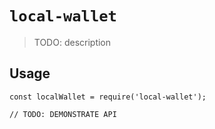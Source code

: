 # `local-wallet`

> TODO: description

## Usage

```
const localWallet = require('local-wallet');

// TODO: DEMONSTRATE API
```
